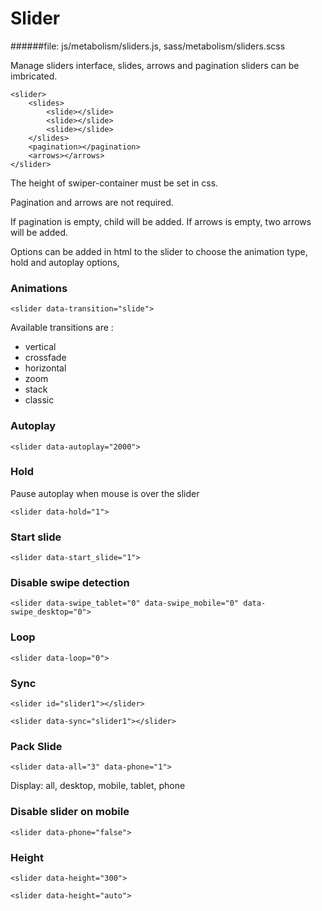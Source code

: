 # Slider
   
######file: js/metabolism/sliders.js, sass/metabolism/sliders.scss
 
Manage sliders interface, slides, arrows and pagination sliders can be imbricated.

~~~~          
<slider>
    <slides>
        <slide></slide>
        <slide></slide>
        <slide></slide>
    </slides>
    <pagination></pagination>
    <arrows></arrows>
</slider>
~~~~
     
The height of swiper-container must be set in css.

Pagination and arrows are not required.
    
If pagination is empty, child will be added.
If arrows is empty, two arrows will be added.
    
Options can be added in html to the slider to choose the animation type, hold and autoplay options,

### Animations

~~~~
<slider data-transition="slide">
~~~~
    
Available transitions are :

* vertical
* crossfade
* horizontal
* zoom 
* stack 
* classic


### Autoplay

~~~~
<slider data-autoplay="2000">
~~~~

### Hold

Pause autoplay when mouse is over the slider

~~~~
<slider data-hold="1">
~~~~

### Start slide

~~~~
<slider data-start_slide="1">
~~~~

### Disable swipe detection

~~~~
<slider data-swipe_tablet="0" data-swipe_mobile="0" data-swipe_desktop="0">
~~~~

### Loop

~~~~
<slider data-loop="0">
~~~~

### Sync

~~~~
<slider id="slider1"></slider>

<slider data-sync="slider1"></slider>
~~~~

### Pack Slide

~~~~
<slider data-all="3" data-phone="1">
~~~~

Display: all, desktop, mobile, tablet, phone


### Disable slider on mobile

~~~~
<slider data-phone="false">
~~~~

### Height

~~~~
<slider data-height="300">
~~~~
~~~~
<slider data-height="auto">
~~~~

